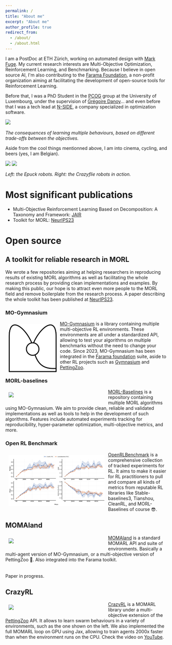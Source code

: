 ```yaml
---
permalink: /
title: "About me"
excerpt: "About me"
author_profile: true
redirect_from: 
  - /about/
  - /about.html
---
```


I am a PostDoc at ETH Zürich, working on automated design with [Mark Fuge](https://ideal.umd.edu/team/mark-fuge). My current research interests are Multi-Objective Optimization, Reinforcement Learning, and Benchmarking. Because I believe in open source AI, I'm also contributing to the [Farama Foundation](https://farama.org/), a non-profit organization aiming at facilitating the development of open-source tools for Reinforcement Learning.

Before that, I was a PhD Student in the [PCOG](https://pcog.uni.lu/) group at the University of Luxembourg, under the supervision of [Grégoire Danoy](https://danoy.gforge.uni.lu/)... and even before that I was a tech lead at [N-SIDE](https://www.n-side.com/), a company specialized in optimization software.


<img src="../images/mo_cheetah_rect.gif" width=500>

<em>The consequences of learning multiple behaviours, based on different trade-offs between the objectives.</em>


Aside from the cool things mentionned above, I am into cinema, cycling, and beers (yes, I am Belgian).

<img src="../images/epuck.jpeg" width=300>  <img src="../images/circle.gif" width=350>

<em>Left: the Epuck robots. Right: the Crazyflie robots in action.</em>

<h1> Most significant publications </h1>

* Multi-Objective Reinforcement Learning Based on Decomposition: A Taxonomy and Framework: [JAIR](https://www.jair.org/index.php/jair/article/view/15702)
* Toolkit for MORL: [NeurIPS23](https://openreview.net/forum?id=jfwRLudQyj)



<h1> Open source </h1>

<div>
<h2> A toolkit for reliable research in MORL </h2>
We wrote a few repositories aiming at helping researchers in reproducing results of existing MORL algorithms as well as facilitating the whole research process by providing clean implementations and examples. By making this public, our hope is to attract even more people to the MORL field and remove boilerplate from the research process.  A paper describing the whole toolkit has been published at <a href="https://openreview.net/forum?id=jfwRLudQyj">NeurIPS23</a>.
</div>

<div>
<h3> MO-Gymnasium </h3>
<p>
<img src="../images/MO-Gymnasium.svg" width=150 style="float:left; padding:10px" >
<a href="https://github.com/Farama-Foundation/MO-Gymnasium">MO-Gymnasium</a> is a library containing multiple multi-objective RL environments. These environments are all under a standardized API, allowing to test your algorithms on multiple benchmarks without the need to change your code. Since 2023, MO-Gymnasium has been integrated in the <a href="https://farama.org">Farama foundation</a> suite, aside to other RL projects such as <a href="https://github.com/Farama-Foundation/Gymnasium">Gymnasium</a> and <a href= "https://github.com/Farama-Foundation/PettingZoo">PettingZoo</a>.
</p>
</div>

<div>
<h3> MORL-baselines </h3>
<p>
<img src="../images/mo_cheetah_rect.gif" width=300 style="float:left; padding:10px">

<a href="https://github.com/LucasAlegre/morl-baselines">MORL-Baselines</a> is a repository containing multiple MORL algorithms using MO-Gymnasium. We aim to provide clean, reliable and validated implementations as well as tools to help in the development of such algorithms. Features include automated experiments tracking for reproducibility, hyper-parameter optimization, multi-objective metrics, and more.
</p>
</div>

<div>
<h3> Open RL Benchmark </h3>
<p>
<img src="../images/openrlbenchmark.png" width=300 style="float:left; padding:10px">
<a href="https://github.com/openrlbenchmark/openrlbenchmark">OpenRLBenchmark</a> is a comprehensive collection of tracked experiments for RL. It aims to make it easier for RL practitioners to pull and compare all kinds of metrics from reputable RL libraries like Stable-baselines3, Tianshou, CleanRL, and MORL-Baselines of course 😎.
</p>
</div>

<div>
<h2> MOMAland </h2>
<p>
<img src="../images/walkers_pf.gif" width=300 style="float:left; padding:10px">
<a href="https://github.com/Farama-Foundation/momaland">MOMAland</a> is a standard MOMARL API and suite of environments. Basically a multi-agent version of MO-Gymnasium, or a multi-objective version of PettingZoo 🙂. Also integrated into the Farama toolkit.<br />
 <br />
  <br />
Paper in progress.
</p>
</div>


<div>
<h2> CrazyRL </h2>
<p>
<img src="../images/circle.gif" width=300 style="float:left; padding:10px">
<a href="https://github.com/ffelten/CrazyRL">CrazyRL</a> is a MOMARL library under a multi-objective extension of the  <a href= "https://github.com/Farama-Foundation/PettingZoo">PettingZoo</a> API. It allows to learn swarm behaviours in a variety of environments, such as the one shown on the left. We also implemented the full MOMARL loop on GPU using Jax, allowing to train agents 2000x faster than when the environment runs on the CPU. Check the video on 
<a href="https://www.youtube.com/watch?v=4FeTjZnpgJI&ab_channel=FlorianFelten">YouTube</a>.
</p>
</div>



